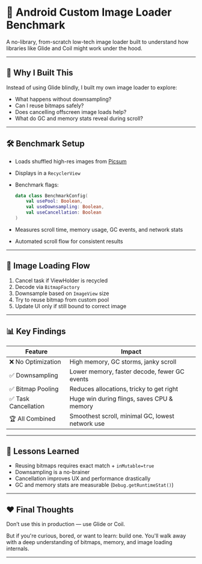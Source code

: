 # 🧪 Android Custom Image Loader Benchmark

A no-library, from-scratch low-tech image loader built to understand how libraries like Glide and Coil might work under the hood.

---

## 🎯 Why I Built This

Instead of using Glide blindly, I built my own image loader to explore:

* What happens without downsampling?
* Can I reuse bitmaps safely?
* Does cancelling offscreen image loads help?
* What do GC and memory stats reveal during scroll?

---

## 🛠️ Benchmark Setup

* Loads shuffled high-res images from [Picsum](https://picsum.photos)
* Displays in a `RecyclerView`
* Benchmark flags:

  ```kotlin
  data class BenchmarkConfig(
      val usePool: Boolean,
      val useDownsampling: Boolean,
      val useCancellation: Boolean
  )
  ```
* Measures scroll time, memory usage, GC events, and network stats
* Automated scroll flow for consistent results

---

## 🧵 Image Loading Flow

1. Cancel task if ViewHolder is recycled
2. Decode via `BitmapFactory`
3. Downsample based on `ImageView` size
4. Try to reuse bitmap from custom pool
5. Update UI only if still bound to correct image

---

## 📊 Key Findings

| Feature             | Impact                                           |
| ------------------- | ------------------------------------------------ |
| ❌ No Optimization   | High memory, GC storms, janky scroll             |
| ✅ Downsampling      | Lower memory, faster decode, fewer GC events     |
| ✅ Bitmap Pooling    | Reduces allocations, tricky to get right         |
| ✅ Task Cancellation | Huge win during flings, saves CPU & memory       |
| 🏆 All Combined     | Smoothest scroll, minimal GC, lowest network use |

---

## 🧠 Lessons Learned

* Reusing bitmaps requires exact match + `inMutable=true`
* Downsampling is a no-brainer
* Cancellation improves UX and performance drastically
* GC and memory stats are measurable (`Debug.getRuntimeStat()`)

---

## ❤️ Final Thoughts

Don’t use this in production — use Glide or Coil.

But if you're curious, bored, or want to learn: build one.
You'll walk away with a deep understanding of bitmaps, memory, and image loading internals.

---
